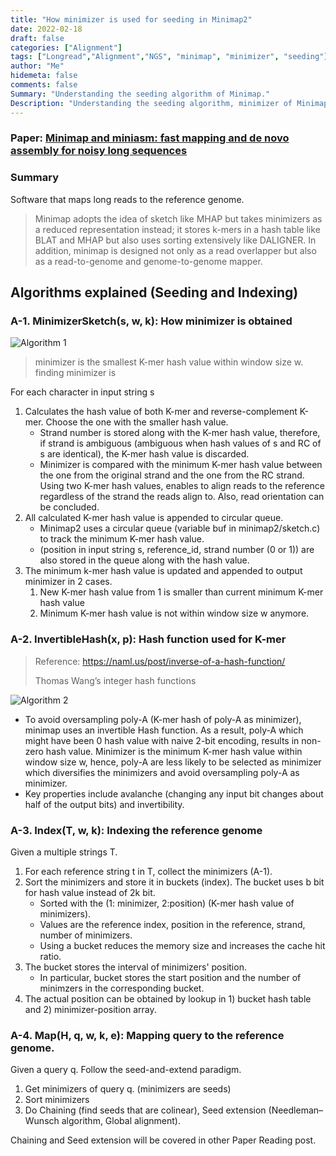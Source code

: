 ```yaml
---
title: "How minimizer is used for seeding in Minimap2"
date: 2022-02-18
draft: false
categories: ["Alignment"]
tags: ["Longread","Alignment","NGS", "minimap", "minimizer", "seeding"]
author: "Me"
hidemeta: false
comments: false
Summary: "Understanding the seeding algorithm of Minimap."
Description: "Understanding the seeding algorithm, minimizer of Minimap. Chaining and seed extension are excluded"
---
```

### Paper: [Minimap and miniasm: fast mapping and de novo assembly for noisy long sequences](https://academic.oup.com/bioinformatics/article/32/14/2103/1742895)
### Summary
Software that maps long reads to the reference genome.
> Minimap adopts the
> idea of sketch like MHAP but takes minimizers as a reduced representation instead; it
> stores k-mers in a hash table like BLAT and MHAP but also uses
> sorting extensively like DALIGNER. In addition, minimap is designed
> not only as a read overlapper but also as a read-to-genome
> and genome-to-genome mapper.
## Algorithms explained (Seeding and Indexing)

<!-- ### List of concepts to know
- how minimizer works
-  -->

### A-1. MinimizerSketch(s, w, k): How minimizer is obtained
![Algorithm 1](/assets/data/minimap/A-1.JPG)
<!-- ### Case for  -->
> minimizer is the smallest K-mer hash value within window size w.
> finding minimizer is 

For each character in input string s
1. Calculates the hash value of both K-mer and reverse-complement K-mer. Choose the one with the smaller hash value.
   - Strand number is stored along with the K-mer hash value, therefore, if strand is ambiguous (ambiguous when hash values of s and RC of s are identical), the K-mer hash value is discarded.
   - Minimizer is compared with the minimum K-mer hash value between the one from the original strand and the one from the RC strand. Using two K-mer hash values, enables to align reads to the reference regardless of the strand the reads align to. Also, read orientation can be concluded.
2. All calculated K-mer hash value is appended to circular queue.
   - Minimap2 uses a circular queue (variable buf in minimap2/sketch.c) to track the minimum K-mer hash value.
   - (position in input string s, reference_id, strand number (0 or 1)) are also stored in the queue along with the hash value.
3. The minimum k-mer hash value is updated and appended to output minimizer in 2 cases.
   1. New K-mer hash value from 1 is smaller than current minimum K-mer hash value
   2. Minimum K-mer hash value is not within window size w anymore.


<!-- ```
M = set()
for i to |s| - w - k + 1 do
    m = 'inf'
    for j = 0 to w - 1 do
    u, v = hash( )
``` -->

### A-2. InvertibleHash(x, p): Hash function used for K-mer
> Reference: https://naml.us/post/inverse-of-a-hash-function/
> 
> Thomas Wang’s integer hash functions
> 
![Algorithm 2](/assets/data/minimap/A-2.JPG)
- To avoid oversampling poly-A (K-mer hash of poly-A as minimizer), minimap uses an invertible Hash function. As a result, poly-A which might have been 0 hash value with naive 2-bit encoding, results in non-zero hash value. Minimizer is the minimum K-mer hash value within window size w, hence, poly-A are less likely to be selected as minimizer which diversifies the minimizers and avoid oversampling poly-A as minimizer.
- Key properties include avalanche (changing any input bit changes about half of the output bits) and invertibility.
<!-- - poly-A which might have been 0 with naive encoding, results in non-zero hash value. -->

### A-3. Index(T, w, k): Indexing the reference genome
Given a multiple strings T.
1. For each reference string t in T, collect the minimizers (A-1).
2. Sort the minimizers and store it in buckets (index). The bucket uses b bit for hash value instead of 2k bit.
   - Sorted with the (1: minimizer, 2:position) (K-mer hash value of minimizers).
   - Values are the reference index, position in the reference, strand, number of minimizers.
   - Using a bucket reduces the memory size and increases the cache hit ratio.
3. The bucket stores the interval of minimizers' position.
   - In particular, bucket stores the start position and the number of minimzers in the corresponding bucket.
4. The actual position can be obtained by lookup in 1) bucket hash table and 2) minimizer-position array.


### A-4. Map(H, q, w, k, e): Mapping query to the reference genome.

Given a query q. Follow the seed-and-extend paradigm.
1. Get minimizers of query q. (minimizers are seeds)
2. Sort minimizers
3. Do Chaining (find seeds that are colinear), Seed extension (Needleman–Wunsch algorithm, Global alignment).

Chaining and Seed extension will be covered in other Paper Reading post.
